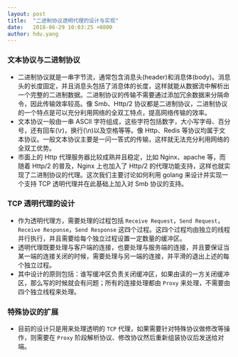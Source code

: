 ```yaml
---
layout: post
title:  "二进制协议透明代理的设计与实现"
date:   2018-06-29 10:03:25 +0800
author: hdu.yang
---
```


### 文本协议与二进制协议
* 二进制协议就是一串字节流，通常包含消息头(header)和消息体(body)。消息头的长度固定，并且消息头包括了消息体的长度，这样就能从数据流中解析出一个完整的二进制数据。二进制协议的传输不需要通过添加冗余数据来分隔命令，因此传输效率较高。像 Smb、Http/2 协议都是二进制协议，二进制协议的一个特点是可以充分利用网络的全双工特点，提高网络传输的效率。
* 文本协议一般由一串 ASCII 字符组成，这些字符包括数字，大小写字母、百分号，还有回车(\r)，换行(\n)以及空格等等。像 Http、Redis 等协议均属于文本协议。一般文本协议主要是一问一答式的传输，这样就无法充分利用网络的全双工优势。
* 市面上的 Http 代理服务器比较成熟并且稳定，比如 Nginx、apache 等，而随着 Http/2 的普及，Nginx 上也加入了 Http/2 的代理功能支持，这样也就实现了二进制协议的代理。这次我们主要讨论如何利用 golang 来设计并实现一个支持 TCP 透明代理并在此基础上加入对 Smb 协议的支持。

### TCP 透明代理的设计
* 作为透明代理方，需要处理的过程包括 `Receive Request`，`Send Request`，`Receive Response`，`Send Response` 这四个过程。这四个过程均由独立的线程并行执行，并且需要给每个独立过程设置一定数量的缓冲区。
* 透明代理既要处理与客户端的连接，也要处理与服务端的连接，并且要保证当某一端的连接关闭的时候，需要处理与另一端的连接，并平滑的退出上述的每个独立过程。
* 其中设计的原则包括：谁写缓冲区负责关闭缓冲区，如果由读的一方关闭缓冲区，那么写的时候就会有问题；所有的连接处理都由 `Proxy` 来处理，不需要由四个独立线程来处理。

### 特殊协议的扩展
* 目前的设计只是用来处理透明的 `TCP` 代理，如果需要针对特殊协议做修改等操作，则需要在 `Proxy` 阶段解析协议、修改协议然后重新组装协议后发送给对端。
